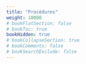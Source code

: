 ```yaml
---
title: "Procédures"
weight: 10000
# bookFlatSection: false
# bookToc: true
bookHidden: true
# bookCollapseSection: true
# bookComments: false
# bookSearchExclude: false
---
```

